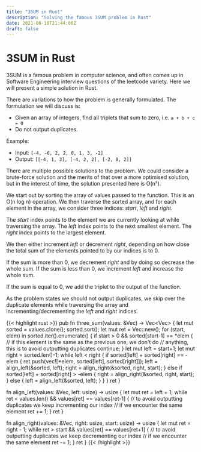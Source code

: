 ```yaml
---
title: "3SUM in Rust"
description: "Solving the famous 3SUM problem in Rust"
date: 2021-06-10T21:44:00Z
draft: false
---
```


# 3SUM in Rust

3SUM is a famous problem in computer science, and often comes up in Software Engineering interview questions of the leetcode variety. Here we will present a simple solution in Rust.

There are variations to how the problem is generally formulated. The formulation we will discuss is:

* Given an array of integers, find all triplets that sum to zero, i.e. `a + b + c = 0`
* Do not output duplicates.

Example:

* Input: `[-4, -6, 2, 2, 0, 1, 3, -2]`
* Output: `[[-4, 1, 3], [-4, 2, 2], [-2, 0, 2]]`

There are multiple possible solutions to the problem. We could consider a brute-force solution and the merits of that over a more optimised solution, but in the interest of time, the solution presented here is O(n²).

We start out by sorting the array of values passed to the function. This is an O(n log n) operation. We then traverse the sorted array, and for each element in the array, we consider three indices: *start*, *left* and *right*.

The *start* index points to the element we are currently looking at while traversing the array. The *left* index points to the next smallest element. The *right* index points to the largest element.

We then either increment *left* or decrement *right*, depending on how close the total sum of the elements pointed to by our indices is to 0.

If the sum is more than 0, we decrement *right* and by doing so decrease the whole sum. If the sum is less than 0, we increment *left* and increase the whole sum.

If the sum is equal to 0, we add the triplet to the output of the function.

As the problem states we should not output duplicates, we skip over the duplicate elements while traversing the array and incrementing/decrementing the *left* and *right* indices.

{{< highlight rust >}}
pub fn three_sum(values: &Vec<i32>) -> Vec<Vec<i32>> {
    let mut sorted = values.clone();
    sorted.sort();
    let mut ret = Vec::new();
    for (start, elem) in sorted.iter().enumerate() {
        if start > 0 && sorted[start-1] == *elem {
            // if this element is the same as the previous one, we don't do
            // anything, this is to avoid outputting duplicates
            continue;
        }
        let mut left = start+1;
        let mut right = sorted.len()-1;
        while left < right {
            if sorted[left] + sorted[right] == -elem {
                ret.push(vec![*elem, sorted[left], sorted[right]]);
                left = align_left(&sorted, left);
                right = align_right(&sorted, right, start);
            } else if sorted[left] + sorted[right] > -elem {
                right = align_right(&sorted, right, start);
            } else {
                left = align_left(&sorted, left);
            }
        }
    }
    ret
}

fn align_left(values: &Vec<i32>, left: usize) -> usize {
    let mut ret = left + 1;
    while ret < values.len() && values[ret] == values[ret-1] {
        // to avoid outputting duplicates we keep incrementing our index
        // if we encounter the same element
        ret += 1;
    }
    ret
}

fn align_right(values: &Vec<i32>, right: usize, start: usize) -> usize {
    let mut ret = right - 1;
    while ret > start && values[ret] == values[ret+1] {
        // to avoid outputting duplicates we keep decrementing our index
        // if we encounter the same element
        ret -= 1;
    }
    ret
}
{{< /highlight >}}
